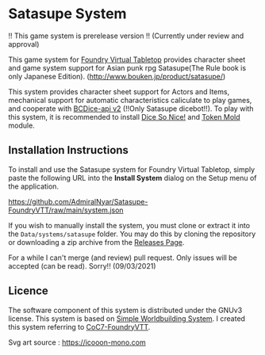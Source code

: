 # Satasupe System

!! This game system is prerelease version !!
   (Currently under review and approval)

This game system for [Foundry Virtual Tabletop](http://foundryvtt.com) 
provides character sheet and game system 
support for Asian punk rpg Satasupe(The Rule book is only Japanese Edition).
(http://www.bouken.jp/product/satasupe/)

This system provides character sheet support for Actors and Items,
mechanical support for automatic characteristics caliculate 
to play games, and cooperate with [BCDice-api v2](https://github.com/bcdice/bcdice-api)
(!!Only Satasupe dicebot!!).
To play with this system, it is recommended to install [Dice So Nice!](https://gitlab.com/riccisi/foundryvtt-dice-so-nice)
and [Token Mold](https://github.com/Moerill/token-mold#token-mold) module.


## Installation Instructions
To install and use the Satasupe system for Foundry Virtual Tabletop, simply paste the following URL into the 
**Install System** dialog on the Setup menu of the application.

https://github.com/AdmiralNyar/Satasupe-FoundryVTT/raw/main/system.json

If you wish to manually install the system, you must clone or extract it into the ``Data/systems/satasupe`` folder. You
may do this by cloning the repository or downloading a zip archive from the
[Releases Page](https://github.com/AdmiralNyar/Satasupe-FoundryVTT/releases).

For a while I can't merge (and review) pull request.
Only issues will be accepted (can be read).
Sorry!!
(09/03/2021)

## Licence
The software component of this system is distributed under the GNUv3 license.
This system is based on [Simple Worldbuilding System](https://gitlab.com/foundrynet/worldbuilding/-/tree/master).
I created this system referring to [CoC7-FoundryVTT](https://github.com/HavlockV/CoC7-FoundryVTT).

Svg art source : https://icooon-mono.com